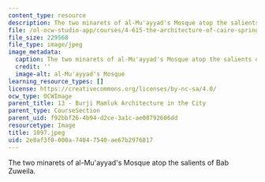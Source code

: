 ```yaml
---
content_type: resource
description: The two minarets of al-Mu'ayyad's Mosque atop the salients of Bab Zuweila.
file: /ol-ocw-studio-app/courses/4-615-the-architecture-of-cairo-spring-2002/2e8af3f0000a74047540ae67b2976817_1097.jpeg
file_size: 229568
file_type: image/jpeg
image_metadata:
  caption: The two minarets of al-Mu'ayyad's Mosque atop the salients of Bab Zuweila.
  credit: ''
  image-alt: al-Mu'ayyad's Mosque
learning_resource_types: []
license: https://creativecommons.org/licenses/by-nc-sa/4.0/
ocw_type: OCWImage
parent_title: 13 - Burji Mamluk Architecture in the City
parent_type: CourseSection
parent_uid: f92bbf26-4b94-d2ce-3a1c-ae00792606dd
resourcetype: Image
title: 1097.jpeg
uid: 2e8af3f0-000a-7404-7540-ae67b2976817
---
```

The two minarets of al-Mu'ayyad's Mosque atop the salients of Bab Zuweila.